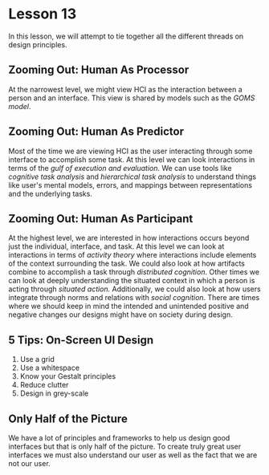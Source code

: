 # Lesson 13

In this lesson, we will attempt to tie together all the different threads on design principles.

## Zooming Out: Human As Processor

At the narrowest level, we might view HCI as the interaction between a person and an interface. This view is shared by models such as the _GOMS model_.

## Zooming Out: Human As Predictor

Most of the time we are viewing HCI as the user interacting through some interface to accomplish some task. At this level we can look interactions in terms of the _gulf of execution and evaluation_. We can use tools like _cognitive task analysis_ and _hierarchical task analysis_ to understand things like user's mental models, errors, and mappings between representations and the underlying tasks.

## Zooming Out: Human As Participant

At the highest level, we are interested in how interactions occurs beyond just the individual, interface, and task. At this level we can look at interactions in terms of _activity theory_ where interactions include elements of the context surrounding the task. We could also look at how artifacts combine to accomplish a task through _distributed cognition_. Other times we can look at deeply understanding the situated context in which a person is acting through _situated action._ Additionally, we could also look at how users integrate through norms and relations with _social cognition_. There are times where we should keep in mind the intended and unintended positive and negative changes our designs might have on society during design.

## 5 Tips: On-Screen UI Design

1. Use a grid
2. Use a whitespace
3. Know your Gestalt principles
4. Reduce clutter
5. Design in grey-scale

## Only Half of the Picture

We have a lot of principles and frameworks to help us design good interfaces but that is only half of the picture. To create truly great user interfaces we must also understand our user as well as the fact that we are not our user.
